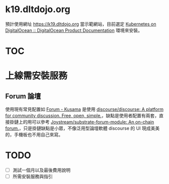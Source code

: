 # k19.dltdojo.org

預計使用網址 https://k19.dltdojo.org 當示範網站，目前選定 [Kubernetes on DigitalOcean :: DigitalOcean Product Documentation](https://www.digitalocean.com/docs/kubernetes/) 環境來安裝。

# TOC
<!-- toc -->


# 上線需安裝服務

## Forum 論壇

使用現有常見配置如 [Forum - Kusama](https://forum.kusama.network/) 是使用 [discourse/discourse: A platform for community discussion. Free, open, simple.](https://github.com/discourse/discourse)，缺點是使用者配置有兩套，直接掛鏈上的用可以參考 [Joystream/substrate-forum-module: An on-chain forum.](https://github.com/Joystream/substrate-forum-module)，只是掛鏈缺點是小眾，不像泛用型論壇軟體 discourse 的 UI 現成美美的，手機板也不用自己來寫。


# TODO

- [ ] 測試一個月以及最後費用說明
- [ ] 所需安裝服務與指引